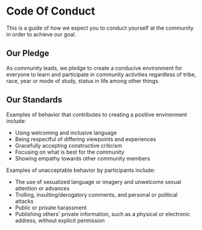 # Code Of Conduct

This is a guide of how we expect you to conduct yourself at the community in order to achieve our goal.

## Our Pledge

As community leads, we pledge to create a conducive environment for everyone to learn and participate 
in community activities regardless of tribe, race, year or mode of study, status in life among other things.

## Our Standards

Examples of behavior that contributes to creating a positive environment
include:

-   Using welcoming and inclusive language
-   Being respectful of differing viewpoints and experiences
-   Gracefully accepting constructive criticism
-   Focusing on what is best for the community
-   Showing empathy towards other community members

Examples of unacceptable behavior by participants include:

-   The use of sexualized language or imagery and unwelcome sexual attention or
advances
-   Trolling, insulting/derogatory comments, and personal or political attacks
-   Public or private harassment
-   Publishing others' private information, such as a physical or electronic
  address, without explicit permission
